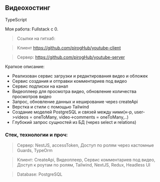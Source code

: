 ## Видеохостинг

TypeScript

Моя работа: Fullstack с 0.

>Ссылки на гитхаб:

>Клиент https://github.com/pirogHub/youtube-client

>Сервер: https://github.com/pirogHub/youtube-server

Краткое описание:
- Реализован сервис загрузки и редактирования видео и обложек
- Сервис создания и отправки комментариев под видео
- Сервис подписки на канал
- Видеоплеер для просмотра видео, обновление количества просмотров видео
- Запрос, обновление данных и кеширование через createApi
- Верстка и стили с помощью Tailwind
- Создание моделей PostgreSQL и связей между ними(н-р, user->videos = oneToMany, video->comments = oneToMany,..)
- Глубокий запрос сущностей из БД (через select и relations)

### Стек, технологии и проч:
>Сервер:
NestJS, accessToken, Доступ по ролям через кастомные Guards, TypeOrm

>Клиент:
CreateApi, Видеоплеер, Сервис комментариев под видео, Доступ к роутам по ролям, Tailwind, NextJS, Redux, Headless UI

>Database:
PostgreSQL
